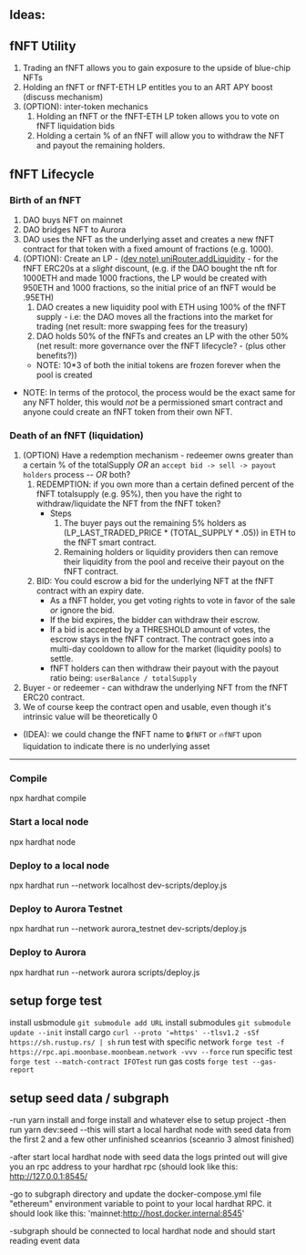 ## Ideas:
## fNFT Utility
1. Trading an fNFT allows you to gain exposure to the upside of blue-chip NFTs
2. Holding an fNFT or fNFT-ETH LP entitles you to an ART APY boost (discuss mechanism)
3. (OPTION): inter-token mechanics
    1. Holding an fNFT or the fNFT-ETH LP token allows you to vote on fNFT liquidation bids
    2. Holding a certain % of an fNFT will allow you to withdraw the NFT and payout the remaining holders.
## fNFT Lifecycle
### Birth of an fNFT
1. DAO buys NFT on mainnet
2. DAO bridges NFT to Aurora
3. DAO uses the NFT as the underlying asset and creates a new fNFT contract for that token with a fixed amount of fractions (e.g. 1000).
4. (OPTION): Create an LP - [(dev note) uniRouter.addLiquidity](https://github.com/Uniswap/v2-periphery/blob/master/contracts/UniswapV2Router02.sol#L61) - for the fNFT ERC20s at a _slight_ discount, (e.g. if the DAO bought the nft for 1000ETH and made 1000 fractions, the LP would be created with 950ETH and 1000 fractions, so the initial price of an fNFT would be .95ETH)
    1. DAO creates a new liquidity pool with ETH using 100% of the fNFT supply - i.e: the DAO moves all the fractions into the market for trading (net result: more swapping fees for the treasury)
    2. DAO holds 50% of the fNFTs and creates an LP with the other 50% (net result: more governance over the fNFT lifecycle? - (plus other benefits?))
    - NOTE: 10*3 of both the initial tokens are frozen forever when the pool is created
- NOTE: In terms of the protocol, the process would be the exact same for any NFT holder, this would _not_ be a permissioned smart contract and anyone could create an fNFT token from their own NFT.


### Death of an fNFT (liquidation)
1. (OPTION) Have a redemption mechanism - redeemer owns greater than a certain % of the totalSupply *OR* an `accept bid -> sell -> payout holders` process -- *OR* both?
    1. REDEMPTION: if you own more than a certain defined percent of the fNFT totalsupply (e.g. 95%), then you have the right to withdraw/liquidate the NFT from the fNFT token?
        - Steps
            1. The buyer pays out the remaining 5% holders as (LP_LAST_TRADED_PRICE * (TOTAL_SUPPLY * .05)) in ETH to the fNFT smart contract.
            2. Remaining holders or liquidity providers then can remove their liquidity from the pool and receive their payout on the fNFT contract.
    2. BID: You could escrow a bid for the underlying NFT at the fNFT contract with an expiry date. 
        - As a fNFT holder, you get voting rights to vote in favor of the sale *or* ignore the bid.
        - If the bid expires, the bidder can withdraw their escrow.
        - If a bid is accepted by a THRESHOLD amount of votes, the escrow stays in the fNFT contract. The contract goes into a multi-day cooldown to allow for the market (liquidity pools) to settle.
        - fNFT holders can then withdraw their payout with the payout ratio being: `userBalance / totalSupply`
2. Buyer - or redeemer - can withdraw the underlying NFT from the fNFT ERC20 contract.
3. We of course keep the contract open and usable, even though it's intrinsic value will be theoretically 0
- (IDEA): we could change the fNFT name to `🔒fNFT` or `🔥fNFT` upon liquidation to indicate there is no underlying asset

---
### Compile
npx hardhat compile

### Start a local node
npx hardhat node

### Deploy to a local node
npx hardhat run --network localhost dev-scripts/deploy.js

### Deploy to Aurora Testnet
npx hardhat run --network aurora_testnet dev-scripts/deploy.js

### Deploy to Aurora
npx hardhat run --network aurora scripts/deploy.js

## setup forge test
install usbmodule
`git submodule add URL`
install submodules
`git submodule update --init`
install cargo
`curl --proto '=https' --tlsv1.2 -sSf https://sh.rustup.rs/ | sh`
run test with specific network
`forge test -f https://rpc.api.moonbase.moonbeam.network -vvv --force`
run specific test
`forge test --match-contract IFOTest`
run gas costs
`forge test --gas-report`

## setup seed data / subgraph
-run yarn install and forge install and whatever else to setup project
-then run yarn dev:seed
--this will start a local hardhat node with seed data from the first 2 and a few other unfinished sceanrios (sceanrio 3 almost finished)

-after start local hardhat node with seed data the logs printed out will give you an rpc address to your hardhat rpc (should look like this: http://127.0.0.1:8545/

-go to subgraph directory and update the docker-compose.yml file "ethereum" environment variable to point to your local hardhat RPC. it should look like this: 'mainnet:http://host.docker.internal:8545'

-subgraph should be connected to local hardhat node and should start reading event data